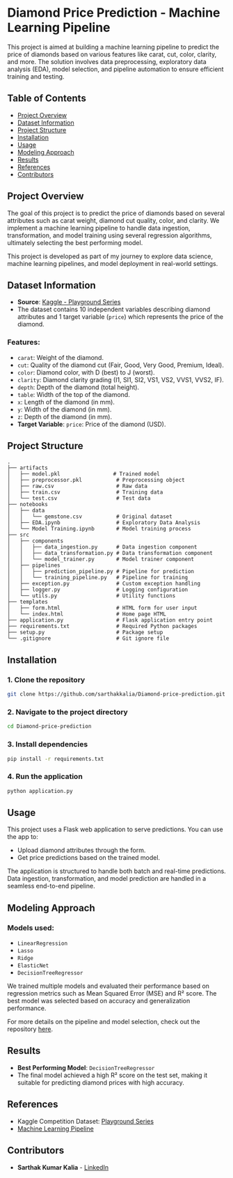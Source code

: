 # Diamond Price Prediction - Machine Learning Pipeline

This project is aimed at building a machine learning pipeline to predict the price of diamonds based on various features like carat, cut, color, clarity, and more. The solution involves data preprocessing, exploratory data analysis (EDA), model selection, and pipeline automation to ensure efficient training and testing.

## Table of Contents
- [Project Overview](#project-overview)
- [Dataset Information](#dataset-information)
- [Project Structure](#project-structure)
- [Installation](#installation)
- [Usage](#usage)
- [Modeling Approach](#modeling-approach)
- [Results](#results)
- [References](#references)
- [Contributors](#contributors)

## Project Overview
The goal of this project is to predict the price of diamonds based on several attributes such as carat weight, diamond cut quality, color, and clarity. We implement a machine learning pipeline to handle data ingestion, transformation, and model training using several regression algorithms, ultimately selecting the best performing model.

This project is developed as part of my journey to explore data science, machine learning pipelines, and model deployment in real-world settings.

## Dataset Information
- **Source**: [Kaggle - Playground Series](https://www.kaggle.com/competitions/playground-series-s3e8/data?select=train.csv)
- The dataset contains 10 independent variables describing diamond attributes and 1 target variable (`price`) which represents the price of the diamond.

### Features:
- `carat`: Weight of the diamond.
- `cut`: Quality of the diamond cut (Fair, Good, Very Good, Premium, Ideal).
- `color`: Diamond color, with D (best) to J (worst).
- `clarity`: Diamond clarity grading (I1, SI1, SI2, VS1, VS2, VVS1, VVS2, IF).
- `depth`: Depth of the diamond (total height).
- `table`: Width of the top of the diamond.
- `x`: Length of the diamond (in mm).
- `y`: Width of the diamond (in mm).
- `z`: Depth of the diamond (in mm).
- **Target Variable**: `price`: Price of the diamond (USD).

## Project Structure

```
.
├── artifacts
│   ├── model.pkl                 # Trained model
│   ├── preprocessor.pkl           # Preprocessing object
│   ├── raw.csv                    # Raw data
│   ├── train.csv                  # Training data
│   └── test.csv                   # Test data
├── notebooks
│   ├── data
│   │   └── gemstone.csv           # Original dataset
│   ├── EDA.ipynb                  # Exploratory Data Analysis
│   └── Model Training.ipynb       # Model training process
├── src
│   ├── components
│   │   ├── data_ingestion.py      # Data ingestion component
│   │   ├── data_transformation.py # Data transformation component
│   │   └── model_trainer.py       # Model trainer component
│   ├── pipelines
│   │   ├── prediction_pipeline.py # Pipeline for prediction
│   │   └── training_pipeline.py   # Pipeline for training
│   ├── exception.py               # Custom exception handling
│   ├── logger.py                  # Logging configuration
│   └── utils.py                   # Utility functions
├── templates
│   ├── form.html                  # HTML form for user input
│   └── index.html                 # Home page HTML
├── application.py                 # Flask application entry point
├── requirements.txt               # Required Python packages
├── setup.py                       # Package setup
└── .gitignore                     # Git ignore file
```

## Installation

### 1. Clone the repository
```bash
git clone https://github.com/sarthakkalia/Diamond-price-prediction.git
```

### 2. Navigate to the project directory
```bash
cd Diamond-price-prediction
```

### 3. Install dependencies
```bash
pip install -r requirements.txt
```

### 4. Run the application
```bash
python application.py
```

## Usage
This project uses a Flask web application to serve predictions. You can use the app to:
- Upload diamond attributes through the form.
- Get price predictions based on the trained model.

The application is structured to handle both batch and real-time predictions. Data ingestion, transformation, and model prediction are handled in a seamless end-to-end pipeline.

## Modeling Approach
### Models used:
- `LinearRegression`
- `Lasso`
- `Ridge`
- `ElasticNet`
- `DecisionTreeRegressor`

We trained multiple models and evaluated their performance based on regression metrics such as Mean Squared Error (MSE) and R² score. The best model was selected based on accuracy and generalization performance.

For more details on the pipeline and model selection, check out the repository [here](https://github.com/sarthakkalia/Machine-Learning-Pipeline).

## Results
- **Best Performing Model**: `DecisionTreeRegressor`
- The final model achieved a high R² score on the test set, making it suitable for predicting diamond prices with high accuracy.

## References
- Kaggle Competition Dataset: [Playground Series](https://www.kaggle.com/competitions/playground-series-s3e8/data?select=train.csv)
- [Machine Learning Pipeline](https://github.com/sarthakkalia/Machine-Learning-Pipeline)

## Contributors
- **Sarthak Kumar Kalia** - [LinkedIn](https://www.linkedin.com/in/sarthak-kalia/)
